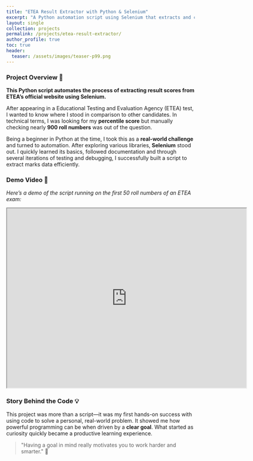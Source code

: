 ```yaml
---
title: "ETEA Result Extractor with Python & Selenium"
excerpt: "A Python automation script using Selenium that extracts and compiles ETEA result scores from the official website."
layout: single
collection: projects
permalink: /projects/etea-result-extractor/
author_profile: true
toc: true
header:
  teaser: /assets/images/teaser-p99.png
---
```


### Project Overview 🐍  
**This Python script automates the process of extracting result scores from ETEA’s official website using Selenium.**  

After appearing in a Educational Testing and Evaluation Agency (ETEA) test, I wanted to know where I stood in comparison to other candidates. In technical terms, I was looking for my **percentile score** but manually checking nearly **900 roll numbers** was out of the question.  

Being a beginner in Python at the time, I took this as a **real-world challenge** and turned to automation. After exploring various libraries, **Selenium** stood out. I quickly learned its basics, followed documentation and through several iterations of testing and debugging, I successfully built a script to extract marks data efficiently.

### Demo Video 🎥  
*Here’s a demo of the script running on the first 50 roll numbers of an ETEA exam:*

<iframe src="https://drive.google.com/file/d/1FkFfjhvmo6F6fg9T57CRU_N7kUue5rF6/preview" width="640" height="480" allow="autoplay"></iframe>


### Story Behind the Code 💡  
This project was more than a script—it was my first hands-on success with using code to solve a personal, real-world problem. It showed me how powerful programming can be when driven by a **clear goal**. What started as curiosity quickly became a productive learning experience.  

> "Having a goal in mind really motivates you to work harder and smarter." 🌟 